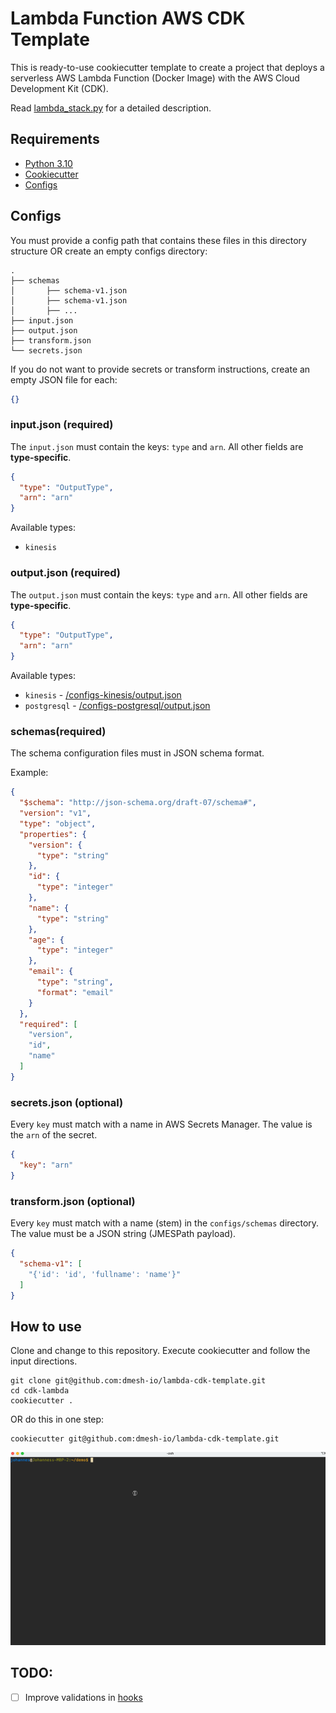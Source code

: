 # Lambda Function AWS CDK Template

This is ready-to-use cookiecutter template to create a project that deploys a serverless AWS Lambda Function (Docker
Image) with the AWS Cloud Development Kit (CDK).

Read [lambda_stack.py](%7B%7Bcookiecutter.REPO_NAME%7D%7D%2Flambda_stack.py) for a detailed description.

## Requirements

- [Python 3.10](https://www.python.org/downloads/)
- [Cookiecutter](https://github.com/cookiecutter/cookiecutter)
- [Configs](#configs)

## Configs

You must provide a config path that contains these files in this directory structure
OR create an empty configs directory:

```text
.
├── schemas
│       ├── schema-v1.json
│       ├── schema-v1.json
│       ├── ...
├── input.json
├── output.json
├── transform.json
└── secrets.json
```

If you do not want to provide secrets or transform instructions, create an empty JSON file for each:

```json
{}
```

### input.json (required)

The `input.json` must contain the keys: `type` and `arn`.
All other fields are **type-specific**.

```json
{
  "type": "OutputType",
  "arn": "arn"
}
```

Available types:

- `kinesis`

### output.json (required)

The `output.json` must contain the keys: `type` and `arn`.
All other fields are **type-specific**.

```json
{
  "type": "OutputType",
  "arn": "arn"
}
```

Available types:

- `kinesis` - [/configs-kinesis/output.json](%7B%7Bcookiecutter.REPO_NAME%7D%7D%2Fconfigs-kinesis%2Foutput.json)
- `postgresql` - [/configs-postgresql/output.json](%7B%7Bcookiecutter.REPO_NAME%7D%7D%2Fconfigs-postgresql%2Fconfigs-kinesis%2Foutput.json)

### schemas(required)

The schema configuration files must in JSON schema format.

Example:

```json
{
  "$schema": "http://json-schema.org/draft-07/schema#",
  "version": "v1",
  "type": "object",
  "properties": {
    "version": {
      "type": "string"
    },
    "id": {
      "type": "integer"
    },
    "name": {
      "type": "string"
    },
    "age": {
      "type": "integer"
    },
    "email": {
      "type": "string",
      "format": "email"
    }
  },
  "required": [
    "version",
    "id",
    "name"
  ]
}
```

### secrets.json (optional)

Every `key` must match with a name in AWS Secrets Manager.
The value is the `arn` of the secret.

```json
{
  "key": "arn"
}
```

### transform.json (optional)

Every `key` must match with a name (stem) in the `configs/schemas` directory.
The value must be a JSON string (JMESPath payload).

```json
{
  "schema-v1": [
    "{'id': 'id', 'fullname': 'name'}"
  ]
}
```

## How to use

Clone and change to this repository. Execute cookiecutter and follow the input directions.

```shell
git clone git@github.com:dmesh-io/lambda-cdk-template.git
cd cdk-lambda
cookiecutter .
```

OR do this in one step:

```shell
cookiecutter git@github.com:dmesh-io/lambda-cdk-template.git
```

![cookiecutter.gif](cookiecutter.gif)

## TODO:

- [ ] Improve validations in [hooks](hooks)
